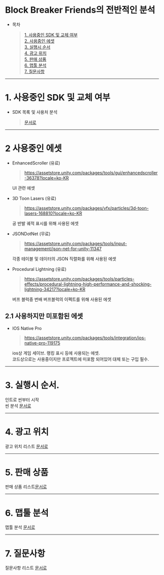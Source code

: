 # Block Breaker Friends의 전반적인 분석
- 목차
    >[1. 사용중인 SDK 및 교체 여부](#1-사용중인-sdk-및-교체-여부)  
    >[2. 사용중인 에셋](#2-사용중인-에셋)  
    >[3. 실행시 순서](#3-실행시-순서)  
    >[4. 광고 위치](#4-광고-위치)  
    >[5. 판매 상품](#5-판매-상품)  
    >[6. 맵툴 분석](#6-맵툴-분석)  
    >[7. 질문사항](#7-질문사항)  
   
*****

# 1. 사용중인 SDK 및 교체 여부
- SDK 목록 및 사용처 분석
     > [문서로](/리스트/SDK_목록.md) 
*****

# 2 사용중인 에셋
- EnhancedScroller (유료)  
    > https://assetstore.unity.com/packages/tools/gui/enhancedscroller-36378?locale=ko-KR  
    
    UI 관련 에셋

- 3D Toon Lasers (유료)  
    > https://assetstore.unity.com/packages/vfx/particles/3d-toon-lasers-168810?locale=ko-KR

    공 반발 궤적 표시를 위해 사용된 에셋

- JSONDotNet (무료)  
    > https://assetstore.unity.com/packages/tools/input-management/json-net-for-unity-11347  

    각종 테이블 및 데이터의 JSON 직렬화를 위해 사용된 에셋

- Procedural Lightning (유료)
    > https://assetstore.unity.com/packages/tools/particles-effects/procedural-lightning-high-performance-and-shocking-lightning-34217?locale=ko-KR

    버프 블럭중 번배 버프블럭의 이펙트를 위해 사용된 에셋

## 2.1 사용하지만 미포함된 에셋
- IOS Native Pro
    > https://assetstore.unity.com/packages/tools/integration/ios-native-pro-119175

    ios상 게임 세이브. 랭킹 표시 등에 사용되는 에셋.  
    코드상으로는 사용중이지만 프로젝트에 미포함 되어있어  대체 또는 구입 필수.

*****    

# 3. 실행시 순서.
인트로 씬부터 시작  
 씬 분석 [문서로](/분석/씬_분석.md)

*****
# 4. 광고 위치
광고 위치 리스트 [문서로](/리스트/광고_위치_리스트.md)

*****

# 5. 판매 상품

판매 상품 리스트[문서로](/리스트/판매_상품_리스트.md)

*****

# 6. 맵툴 분석
맵툴 분석 [문서로](/분석/맵툴_분석.md)

*****

# 7. 질문사항 
질문사항 리스트 [문서로](리스트/질문사항_리스트.md)
